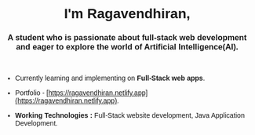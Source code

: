 <body style="font-family: Arial, Helvetica, sans-serif">
<h1 align="center">I'm Ragavendhiran,</h1>
<h3 align="center">A student who is passionate about full-stack web development and eager to explore the world of Artificial Intelligence(AI).
</h3>

<br/>

- Currently learning and implementing on **Full-Stack web apps**.

- Portfolio - [https://ragavendhiran.netlify.app](https://ragavendhiran.netlify.app).

- **Working Technologies :** Full-Stack website development, Java Application Development.
</p>
</body>

